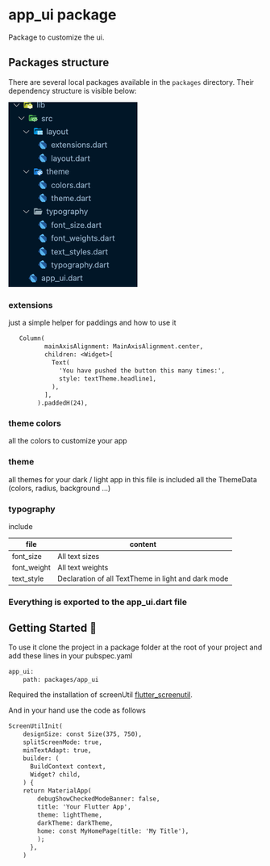 # app_ui package

Package to customize the ui.

## Packages structure
There are several local packages available in the `packages` directory. Their dependency structure is visible below:

![Dependency structure](./docs/architecture.jpg)

### extensions

just a simple helper for paddings and how to use it

```
   Column(
          mainAxisAlignment: MainAxisAlignment.center,
          children: <Widget>[
            Text(
              'You have pushed the button this many times:',
              style: textTheme.headline1,
            ),
          ],
        ).paddedH(24),
```

### theme colors
all the colors to customize your app

### theme 
all themes for your dark / light app
in this file is included all the ThemeData (colors, radius, background ...)


### typography 

include 

| file | content |
| ------ | ------ |
| font_size | All text sizes |
| font_weight | All text weights |
| text_style | Declaration of all TextTheme in light and dark mode |


### Everything is exported to the app_ui.dart file

## Getting Started 🚀

To use it clone the project in a package folder at the root of your project and add these lines in your pubspec.yaml

```
app_ui:
    path: packages/app_ui
```
Required the installation of screenUtil [flutter_screenutil](https://pub.dev/packages/flutter_screenutil).


And in your hand use the code as follows

```
ScreenUtilInit(
    designSize: const Size(375, 750),
    splitScreenMode: true,
    minTextAdapt: true,
    builder: (
      BuildContext context,
      Widget? child,
    ) {
    return MaterialApp(
        debugShowCheckedModeBanner: false,
        title: 'Your Flutter App',
        theme: lightTheme,
        darkTheme: darkTheme,
        home: const MyHomePage(title: 'My Title'),
        );
      },
    )
```